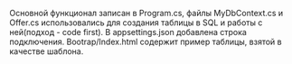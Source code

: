 Основной функционал записан в Program.cs, файлы MyDbContext.cs и Offer.cs использовались для создания таблицы в SQL и работы с ней(подход - code first).
В appsettings.json добавлена строка подключения.
Bootrap/Index.html содержит пример таблицы, взятой в качестве шаблона.

